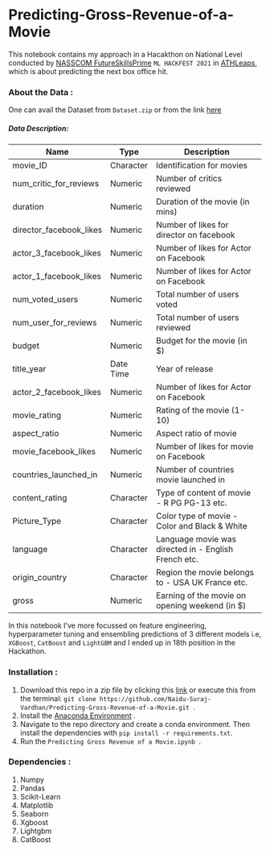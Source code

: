 # Predicting-Gross-Revenue-of-a-Movie

This notebook contains my approach in a Hacakthon on National Level conducted by [NASSCOM FutureSkillsPrime](https://learn.futureskillsprime.in/log_in?auto_sso=true) ```ML HACKFEST 2021``` in [ATHLeaps](https://leapsapp.analyttica.com/hackathons/HACKFEST2021), which is about predicting the next box office hit.

### About the Data :
One can avail the Dataset from ```Dataset.zip``` or from the link [here](https://leapsapp.analyttica.com/hackathons/HACKFEST2021)
##### Data Description:
|Name	| Type | Description|
|-----| ---- | ----|
|movie_ID|	Character|Identification for movies||
|num_critic_for_reviews	|Numeric|	Number of critics reviewed|
|duration|	Numeric|	Duration of the movie (in mins)|
|director_facebook_likes|	Numeric|	Number of likes for director on facebook|
|actor_3_facebook_likes|	Numeric|	Number of likes for Actor on Facebook|
|actor_1_facebook_likes|	Numeric|	Number of likes for Actor on Facebook|
|num_voted_users|	Numeric	|Total number of users voted|
|num_user_for_reviews|	Numeric	|Total number of users reviewed|
|budget|	Numeric|	Budget for the movie (in $)|
|title_year	|Date Time|	Year of release|
|actor_2_facebook_likes|	Numeric|Number of likes for Actor on Facebook|
|movie_rating|	Numeric	|Rating of the movie (1-10)|
|aspect_ratio|	Numeric|	Aspect ratio of movie|
|movie_facebook_likes|	Numeric|	Number of likes for movie on Facebook|
|countries_launched_in|	Numeric	|Number of countries movie launched in|
|content_rating|	Character	|Type of content of movie - R PG PG-13 etc.|
|Picture_Type|	Character|	Color type of movie - Color and Black & White|
|language	|Character	|Language movie was directed in - English French etc.|
|origin_country|	Character|	Region the movie belongs to - USA UK France etc.|
|gross|	Numeric	|Earning of the movie on opening weekend (in $)|

In this notebook I've more focussed on feature engineering, hyperparameter tuning and ensembling predictions of 3 different models i.e, ```XGBoost```, ```CatBoost``` and ```LightGBM``` and I ended up in 18th position in the Hackathon.

### Installation :
1. Download this repo in a zip file by clicking this [link](https://github.com/Naidu-Suraj-Vardhan/Predicting-Gross-Revenue-of-a-Movie/archive/refs/heads/main.zip) or execute this from the terminal: ```git clone https://github.com/Naidu-Suraj-Vardhan/Predicting-Gross-Revenue-of-a-Movie.git ```.
2. Install the [Anaconda Environment](https://anaconda.org/anaconda/anaconda-navigator) .
3. Navigate to the repo directory and create a conda environment. Then install the dependencies with ```pip install -r requirements.txt```.
4. Run the  ```Predicting Gross Revenue of a Movie.ipynb ```.

### Dependencies :
1. Numpy
2. Pandas
3. Scikit-Learn
4. Matplotlib
5. Seaborn
6. Xgboost
7. Lightgbm
8. CatBoost
